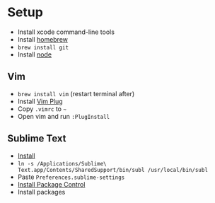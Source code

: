# Setup

- Install xcode command-line tools
- Install [homebrew](brew.sh)
- `brew install git`
- Install [node](nodejs.org)

## Vim

- `brew install vim` (restart terminal after)
- Install [Vim Plug](github.com/junegunn/vim-plug)
- Copy `.vimrc` to `~`
- Open vim and run `:PlugInstall`

## Sublime Text

- [Install](sublimetext.com/3)
- `ln -s /Applications/Sublime\ Text.app/Contents/SharedSupport/bin/subl /usr/local/bin/subl`
- Paste `Preferences.sublime-settings`
- [Install Package Control](packagecontrol.io/installation)
- Install packages
